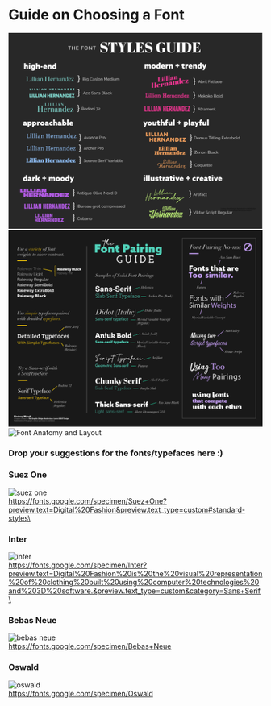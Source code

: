 # Guide on Choosing a Font
![Font Guide](https://github.com/gyuden/mms142-groupd-2021/blob/main/images/Font-Styles-Guide.jpg?raw=true)\
![Font Pairing](https://github.com/gyuden/mms142-groupd-2021/blob/main/images/FontPairing-CheatSheet.jpg?raw=true)\
![Font Anatomy and Layout](https://github.com/gyuden/mms142-groupd-2021/blob/main/images/TheAnatomyofTypography-Poster-01.jpg?raw=true)

### Drop your suggestions for the fonts/typefaces here :)

### Suez One
![suez one](https://user-images.githubusercontent.com/69533811/144826709-3ac46c66-6644-496b-804b-04b98bc79c15.PNG)\
https://fonts.google.com/specimen/Suez+One?preview.text=Digital%20Fashion&preview.text_type=custom#standard-styles\

### Inter
![inter](https://user-images.githubusercontent.com/69533811/144833322-9a53427e-9edc-4946-801f-4f5619019d9b.PNG)\
https://fonts.google.com/specimen/Inter?preview.text=Digital%20Fashion%20is%20the%20visual%20representation%20of%20clothing%20built%20using%20computer%20technologies%20and%203D%20software.&preview.text_type=custom&category=Sans+Serif\

### Bebas Neue
![bebas neue](https://d144mzi0q5mijx.cloudfront.net/img/B/E/Bebas-Neue-Regular.png)\
https://fonts.google.com/specimen/Bebas+Neue

### Oswald
![oswald](https://i.pinimg.com/originals/3c/99/a3/3c99a39f42fab23a19d3e0538c8f7ae9.jpg)\
https://fonts.google.com/specimen/Oswald
